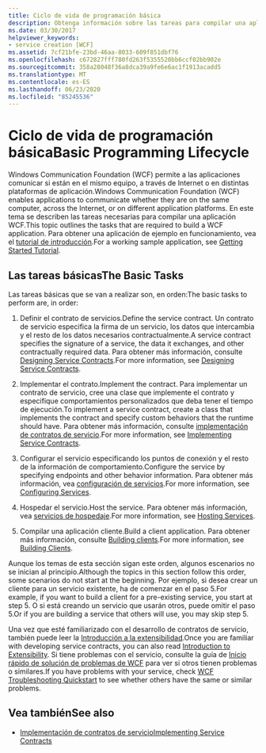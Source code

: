 ```yaml
---
title: Ciclo de vida de programación básica
description: Obtenga información sobre las tareas para compilar una aplicación WCF. WCF permite que las aplicaciones se comuniquen en el mismo equipo, a través de redes o en distintas plataformas de aplicaciones.
ms.date: 03/30/2017
helpviewer_keywords:
- service creation [WCF]
ms.assetid: 7cf21bfe-23bd-46aa-8033-609f851dbf76
ms.openlocfilehash: c672827fff780fd263f5355520bb6ccf02bb902e
ms.sourcegitcommit: 358a28048f36a8dca39a9fe6e6ac1f1913acadd5
ms.translationtype: MT
ms.contentlocale: es-ES
ms.lasthandoff: 06/23/2020
ms.locfileid: "85245536"
---
```

# <a name="basic-programming-lifecycle"></a><span data-ttu-id="bd629-104">Ciclo de vida de programación básica</span><span class="sxs-lookup"><span data-stu-id="bd629-104">Basic Programming Lifecycle</span></span>
<span data-ttu-id="bd629-105">Windows Communication Foundation (WCF) permite a las aplicaciones comunicar si están en el mismo equipo, a través de Internet o en distintas plataformas de aplicación.</span><span class="sxs-lookup"><span data-stu-id="bd629-105">Windows Communication Foundation (WCF) enables applications to communicate whether they are on the same computer, across the Internet, or on different application platforms.</span></span> <span data-ttu-id="bd629-106">En este tema se describen las tareas necesarias para compilar una aplicación WCF.</span><span class="sxs-lookup"><span data-stu-id="bd629-106">This topic outlines the tasks that are required to build a WCF application.</span></span> <span data-ttu-id="bd629-107">Para obtener una aplicación de ejemplo en funcionamiento, vea el [tutorial de introducción](getting-started-tutorial.md).</span><span class="sxs-lookup"><span data-stu-id="bd629-107">For a working sample application, see [Getting Started Tutorial](getting-started-tutorial.md).</span></span>  
  
## <a name="the-basic-tasks"></a><span data-ttu-id="bd629-108">Las tareas básicas</span><span class="sxs-lookup"><span data-stu-id="bd629-108">The Basic Tasks</span></span>  
 <span data-ttu-id="bd629-109">Las tareas básicas que se van a realizar son, en orden:</span><span class="sxs-lookup"><span data-stu-id="bd629-109">The basic tasks to perform are, in order:</span></span>  
  
1. <span data-ttu-id="bd629-110">Definir el contrato de servicios.</span><span class="sxs-lookup"><span data-stu-id="bd629-110">Define the service contract.</span></span> <span data-ttu-id="bd629-111">Un contrato de servicio especifica la firma de un servicio, los datos que intercambia y el resto de los datos necesarios contractualmente.</span><span class="sxs-lookup"><span data-stu-id="bd629-111">A service contract specifies the signature of a service, the data it exchanges, and other contractually required data.</span></span> <span data-ttu-id="bd629-112">Para obtener más información, consulte [Designing Service Contracts](designing-service-contracts.md).</span><span class="sxs-lookup"><span data-stu-id="bd629-112">For more information, see [Designing Service Contracts](designing-service-contracts.md).</span></span>  
  
2. <span data-ttu-id="bd629-113">Implementar el contrato.</span><span class="sxs-lookup"><span data-stu-id="bd629-113">Implement the contract.</span></span> <span data-ttu-id="bd629-114">Para implementar un contrato de servicio, cree una clase que implemente el contrato y especifique comportamientos personalizados que deba tener el tiempo de ejecución.</span><span class="sxs-lookup"><span data-stu-id="bd629-114">To implement a service contract, create a class that implements the contract and specify custom behaviors that the runtime should have.</span></span> <span data-ttu-id="bd629-115">Para obtener más información, consulte [implementación de contratos de servicio](implementing-service-contracts.md).</span><span class="sxs-lookup"><span data-stu-id="bd629-115">For more information, see [Implementing Service Contracts](implementing-service-contracts.md).</span></span>  
  
3. <span data-ttu-id="bd629-116">Configurar el servicio especificando los puntos de conexión y el resto de la información de comportamiento.</span><span class="sxs-lookup"><span data-stu-id="bd629-116">Configure the service by specifying endpoints and other behavior information.</span></span> <span data-ttu-id="bd629-117">Para obtener más información, vea [configuración de servicios](configuring-services.md).</span><span class="sxs-lookup"><span data-stu-id="bd629-117">For more information, see [Configuring Services](configuring-services.md).</span></span>  
  
4. <span data-ttu-id="bd629-118">Hospedar el servicio.</span><span class="sxs-lookup"><span data-stu-id="bd629-118">Host the service.</span></span> <span data-ttu-id="bd629-119">Para obtener más información, vea [servicios de hospedaje](hosting-services.md).</span><span class="sxs-lookup"><span data-stu-id="bd629-119">For more information, see [Hosting Services](hosting-services.md).</span></span>  
  
5. <span data-ttu-id="bd629-120">Compilar una aplicación cliente.</span><span class="sxs-lookup"><span data-stu-id="bd629-120">Build a client application.</span></span> <span data-ttu-id="bd629-121">Para obtener más información, consulte [Building clients](building-clients.md).</span><span class="sxs-lookup"><span data-stu-id="bd629-121">For more information, see [Building Clients](building-clients.md).</span></span>  
  
 <span data-ttu-id="bd629-122">Aunque los temas de esta sección sigan este orden, algunos escenarios no se inician al principio.</span><span class="sxs-lookup"><span data-stu-id="bd629-122">Although the topics in this section follow this order, some scenarios do not start at the beginning.</span></span> <span data-ttu-id="bd629-123">Por ejemplo, si desea crear un cliente para un servicio existente, ha de comenzar en el paso 5.</span><span class="sxs-lookup"><span data-stu-id="bd629-123">For example, if you want to build a client for a pre-existing service, you start at step 5.</span></span> <span data-ttu-id="bd629-124">O si está creando un servicio que usarán otros, puede omitir el paso 5.</span><span class="sxs-lookup"><span data-stu-id="bd629-124">Or if you are building a service that others will use, you may skip step 5.</span></span>  
  
 <span data-ttu-id="bd629-125">Una vez que esté familiarizado con el desarrollo de contratos de servicio, también puede leer la [Introducción a la extensibilidad](introduction-to-extensibility.md).</span><span class="sxs-lookup"><span data-stu-id="bd629-125">Once you are familiar with developing service contracts, you can also read [Introduction to Extensibility](introduction-to-extensibility.md).</span></span> <span data-ttu-id="bd629-126">Si tiene problemas con el servicio, consulte la guía de [Inicio rápido de solución de problemas de WCF](wcf-troubleshooting-quickstart.md) para ver si otros tienen problemas o similares.</span><span class="sxs-lookup"><span data-stu-id="bd629-126">If you have problems with your service, check [WCF Troubleshooting Quickstart](wcf-troubleshooting-quickstart.md) to see whether others have the same or similar problems.</span></span>  
  
## <a name="see-also"></a><span data-ttu-id="bd629-127">Vea también</span><span class="sxs-lookup"><span data-stu-id="bd629-127">See also</span></span>

- [<span data-ttu-id="bd629-128">Implementación de contratos de servicio</span><span class="sxs-lookup"><span data-stu-id="bd629-128">Implementing Service Contracts</span></span>](implementing-service-contracts.md)
